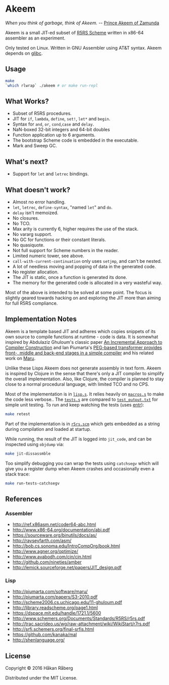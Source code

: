 # Akeem

*When you think of garbage, think of Akeem.*
-- [Prince Akeem of Zamunda](http://www.imdb.com/title/tt0094898/)

Akeem is a small JIT-ed subset of
[R5RS Scheme](http://www.schemers.org/Documents/Standards/R5RS/)
written in x86-64 assembler as an experiment.

Only tested on Linux. Written in GNU Assembler using AT&T
syntax. Akeem depends on
[glibc](https://www.gnu.org/software/libc/manual/html_mono/libc.html).


## Usage

``` bash
make
`which rlwrap` ./akeem # or make run-repl
```

## What Works?

* Subset of R5RS procedures.
* JIT for `if`, `lambda`, `define`, `set!`, `let*` and `begin`.
* Syntax for `and`, `or`, `cond`,`case` and `delay`.
* NaN-boxed 32-bit integers and 64-bit doubles
* Function application up to 6 arguments.
* The bootstrap Scheme code is embedded in the executable.
* Mark and Sweep GC.


## What's next?

* Support for `let` and `letrec` bindings.


## What doesn't work?

* Almost no error handling.
* `let`, `letrec`, `define-syntax`, "named `let`" and `do`.
* `delay` isn't memoized.
* No closures.
* No TCO.
* Max arity is currently 6, higher requires the use of the stack.
* No vararg support.
* No GC for functions or their constant literals.
* No quasiquote.
* Not full support for Scheme numbers in the reader.
* Limited numeric tower, see above.
* `call-with-current-continuation` only uses `setjmp`, and can't be nested.
* A lot of needless moving and popping of data in the generated code.
* No register allocation.
* The JIT is static, once a function is generated its done.
* The memory for the generated code is allocated in a very wasteful
  way.

Most of the above is intended to be solved at some point. The focus is
slightly geared towards hacking on and exploring the JIT more than
aiming for full R5RS compliance.


## Implementation Notes

Akeem is a template based JIT and adheres which copies snippets of its
own source to compile functions at runtime - code is data. It is
somewhat inspired by Abdulaziz Ghuloum's classic paper
[An Incremental Approach to Compiler Construction](http://scheme2006.cs.uchicago.edu/11-ghuloum.pdf)
and Ian Piumarta's
[PEG-based transformer provides front-, middle and back-end stages in a simple compiler](http://www.vpri.org/pdf/tr2010003_PEG.pdf)
and his related work on [Maru](http://piumarta.com/software/maru/).

Unlike these Lisps Akeem does not generate assembly in text
form. Akeem is inspired by Clojure in the sense that there's only a
JIT compiler to simplify the overall implementation. Also, like
Clojure, the compiler is planned to stay close to a normal procedural
language, with limited TCO and no CPS.

Most of the implementation is in
[`lisp.s`](https://github.com/hraberg/akeem/blob/master/lisp.s). It
relies heavily on
[`macros.s`](https://github.com/hraberg/akeem/blob/master/macros.s) to
make the code less verbose.. The
[`tests.s`](https://github.com/hraberg/akeem/blob/master/tests.s) are
compared to
[`test_output.txt`](https://github.com/hraberg/akeem/blob/master/test_output.txt)
for simple unit testing. To run and keep watching the tests (uses
[entr](http://entrproject.org/)):

``` bash
make retest
```

Part of the implementation is in
[`r5rs.scm`](https://github.com/hraberg/akeem/blob/master/r5rs.scm)
which gets embedded as a string during compilation and loaded at
startup.

While running, the result of the JIT is logged into `jit_code`, and
can be inspected using `objdump` via:

``` bash
make jit-dissassmble
```

Too simplify debugging you can wrap the tests using `catchsegv` which
will give you a register dump when Akeem crashes and occasionally even
a stack trace:

``` bash
make run-tests-catchsegv
```


## References

### Assembler

* http://ref.x86asm.net/coder64-abc.html
* http://www.x86-64.org/documentation/abi.pdf
* https://sourceware.org/binutils/docs/as/
* http://rayseyfarth.com/asm/
* http://bob.cs.sonoma.edu/IntroCompOrg/book.html
* http://www.agner.org/optimize/
* http://www.avabodh.com/cin/cin.html
* http://github.com/nineties/amber
* http://lemick.sourceforge.net/papers/JIT_design.pdf

### Lisp

* http://piumarta.com/software/maru/
* http://piumarta.com/papers/S3-2010.pdf
* http://scheme2006.cs.uchicago.edu/11-ghuloum.pdf
* http://library.readscheme.org/page1.html
* https://dspace.mit.edu/handle/1721.1/5600
* http://www.schemers.org/Documents/Standards/R5RS/r5rs.pdf
* http://trac.sacrideo.us/wg/raw-attachment/wiki/WikiStart/r7rs.pdf
* http://srfi.schemers.org/final-srfis.html
* https://github.com/kanaka/mal
* http://shenlanguage.org/


## License

Copyright © 2016 Håkan Råberg

Distributed under the MIT License.
